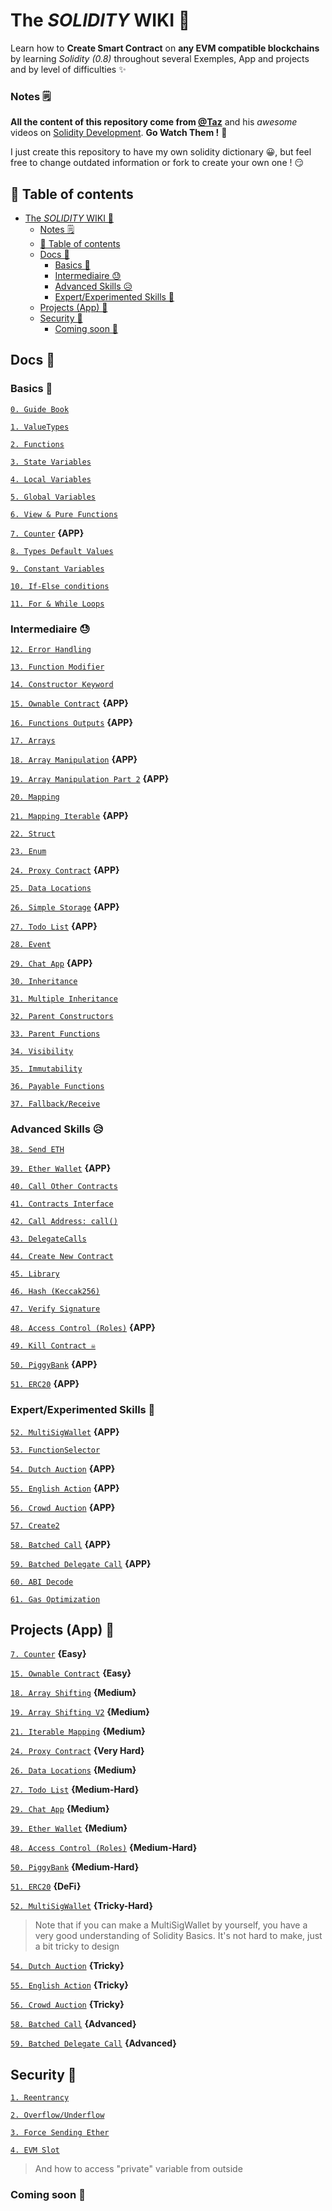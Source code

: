 # The _SOLIDITY_ WIKI 🤯

Learn how to **Create Smart Contract** on **any EVM compatible blockchains** by learning _Solidity (0.8)_ throughout several Exemples, App and projects and by level of difficulties ✨

### Notes 🗒

**All the content of this repository come from [@Taz](https://github.com/t4sk/)** and his $awesome$ videos on [Solidity Development](https://youtube.com/playlist?list=PLO5VPQH6OWdVQwpQfw9rZ67O6Pjfo6q-p). **Go Watch Them !** 🤩

I just create this repository to have my own solidity dictionary 😀, but feel free to change outdated information or fork to create your own one ! 😏

## 🧭 Table of contents

- [The _SOLIDITY_ WIKI 🤯](#the-solidity-wiki-)
    - [Notes 🗒](#notes-)
  - [🧭 Table of contents](#-table-of-contents)
  - [Docs 📜](#docs-)
    - [Basics 🥱](#basics-)
    - [Intermediaire 😓](#intermediaire-)
    - [Advanced Skills 😥](#advanced-skills-)
    - [Expert/Experimented Skills 🥵](#expertexperimented-skills-)
  - [Projects (App) 🤖](#projects-app-)
  - [Security 🔰](#security-)
    - [Coming soon 🦺](#coming-soon-)

## Docs 📜

### Basics 🥱

[`0. Guide Book`](docs/0-%20Solidity-Wiki.md)

[`1. ValueTypes`](docs/1-%20ValueTypes.sol)

[`2. Functions`](docs/2-%20Func.sol)

[`3. State Variables`](docs/3-%20StateVariables.sol)

[`4. Local Variables`](docs/4-%20LocalVariables.sol)

[`5. Global Variables`](docs/5-%20GlobalVars.sol)

[`6. View & Pure Functions`](docs/6-%20ViewAndPure.sol)

[`7. Counter`](app/7-%20Counter.sol) **{APP}**

[`8. Types Default Values`](docs/8-%20DefaultValues.sol)

[`9. Constant Variables`](docs/9-%20Constants.sol)

[`10. If-Else conditions`](docs/10-%20IfElse.sol)

[`11. For & While Loops`](docs/11-%20ForAndWhileLoops.sol)

### Intermediaire 😓

[`12. Error Handling`](docs/12-%20Error.sol)

[`13. Function Modifier`](docs/13-%20FunctionModifier.sol)

[`14. Constructor Keyword`](docs/14-%20Constructor.sol)

[`15. Ownable Contract`](app/15-%20Ownable.sol) **{APP}**

[`16. Functions Outputs`](docs/16-%20FunctionOutputs.sol) **{APP}**

[`17. Arrays`](docs/17-%20Array.sol)

[`18. Array Manipulation`](app/18-%20ArrayShift.sol) **{APP}**

[`19. Array Manipulation Part 2`](app/19-%20ArrayReplaceLast.sol) **{APP}**

[`20. Mapping`](docs/20-%20Mapping.sol)

[`21. Mapping Iterable`](app/21-%20IterableMapping.sol) **{APP}**

[`22. Struct`](docs/22-%20Struct.sol)

[`23. Enum`](docs/23-%20Enum.sol)

[`24. Proxy Contract`](app/24-%20Proxy.sol) **{APP}**

[`25. Data Locations`](docs/25-%20DataLocations.sol)

[`26. Simple Storage`](app/26-%20SimpleStorage.sol) **{APP}**

[`27. Todo List`](app/27-%20TodoList.sol) **{APP}**

[`28. Event`](docs/28-%20Event.sol)

[`29. Chat App`](app/29-%20ChatApp.sol) **{APP}**

[`30. Inheritance`](docs/30-%20Inheritance.sol)

[`31. Multiple Inheritance`](docs/31-%20MultiInheritance.sol)

[`32. Parent Constructors`](docs/32-%20ParentContructors.sol)

[`33. Parent Functions`](docs/33-%20ParentFunctions.sol)

[`34. Visibility`](docs/34-%20Visibility.sol)

[`35. Immutability`](docs/35-%20Immutable.sol)

[`36. Payable Functions`](docs/36-%20Payable.sol)

[`37. Fallback/Receive`](docs/37-%20Fallback.sol)

### Advanced Skills 😥

[`38. Send ETH`](docs/38-%20SendEth.sol)

[`39. Ether Wallet`](app/39-%20EtherWallet.sol) **{APP}**

[`40. Call Other Contracts`](docs/40-%20CallOtherContracts.sol)

[`41. Contracts Interface`](docs/41-%20Interfaces.sol)

[`42. Call Address: call()`](docs/42-%20Call.sol)

[`43. DelegateCalls`](docs/43-%20DelegateCall.sol)

[`44. Create New Contract`](docs/44-%20NewContract.sol)

[`45. Library`](docs/45-%20Library.sol)

[`46. Hash (Keccak256)`](docs/46-%20Hash.sol)

[`47. Verify Signature`](docs/47-%20CheckSig.sol)

[`48. Access Control (Roles)`](app/48-%20AccessControl.sol) **{APP}**

[`49. Kill Contract ☠`](docs/49-%20Kill.sol)

[`50. PiggyBank`](app/50-%20PiggyBank.sol) **{APP}**

[`51. ERC20`](app/51-%20ERC20.sol) **{APP}**

### Expert/Experimented Skills 🥵

[`52. MultiSigWallet`](app/52-%20MultiSigWallet.sol) **{APP}**

[`53. FunctionSelector`](docs/53-%20FunctionSelector.sol)

[`54. Dutch Auction`](app/54-%20DutchAuction.sol) **{APP}**

[`55. English Action`](app/55-%20EnglishAuction.sol) **{APP}**

[`56. Crowd Auction`](app/56-%20CrowdFund.sol) **{APP}**

[`57. Create2`](docs/57-%20Create2.sol)

[`58. Batched Call`](app/58-%20MultiCall.sol) **{APP}**

[`59. Batched Delegate Call`](app/59-%20MultiDelegateCall.sol) **{APP}**

[`60. ABI Decode`](docs/60-%20AbiDecode.sol)

[`61. Gas Optimization`](docs/61-%20GasOptimization.sol)

## Projects (App) 🤖

[`7. Counter`](app/7-%20Counter.sol) **{Easy}**

[`15. Ownable Contract`](app/15-%20Ownable.sol) **{Easy}**

[`18. Array Shifting`](app/18-%20ArrayShift.sol) **{Medium}**

[`19. Array Shifting V2`](app/19-%20ArrayReplaceLast.sol) **{Medium}**

[`21. Iterable Mapping`](app/21-%20IterableMapping.sol) **{Medium}**

[`24. Proxy Contract`](app/24-%20Proxy.sol) **{Very Hard}**

[`26. Data Locations`](app/26-%20SimpleStorage.sol) **{Medium}**

[`27. Todo List`](app/27-%20TodoList.sol) **{Medium-Hard}**

[`29. Chat App`](app/29-%20ChatApp.sol) **{Medium}**

[`39. Ether Wallet`](app/39-%20EtherWallet.sol) **{Medium}**

[`48. Access Control (Roles)`](app/48-%20AccessControl.sol) **{Medium-Hard}**

[`50. PiggyBank`](app/50-%20PiggyBank.sol) **{Medium-Hard}**

[`51. ERC20`](app/51-%20ERC20.sol) **{DeFi}**

[`52. MultiSigWallet`](app/52-%20MultiSigWallet.sol) **{Tricky-Hard}**

> Note that if you can make a MultiSigWallet by yourself, you have a very good understanding of Solidity Basics.
> It's not hard to make, just a bit tricky to design

[`54. Dutch Auction`](app/54-%20DutchAuction.sol) **{Tricky}**

[`55. English Action`](app/55-%20EnglishAuction.sol) **{Tricky}**

[`56. Crowd Auction`](app/56-%20CrowdFund.sol) **{Tricky}**

[`58. Batched Call`](app/58-%20MultiCall.sol) **{Advanced}**

[`59. Batched Delegate Call`](app/59-%20MultiDelegateCall.sol) **{Advanced}**

## Security 🔰

[`1. Reentrancy`](Security/1-%20Reentrancy.sol)

[`2. Overflow/Underflow`](Security/2-%20Over-Underflow.sol)

[`3. Force Sending Ether`](Security/3-%20ForceEther.sol)

[`4. EVM Slot`](Security/4-%20EVMSlot.sol)

> And how to access "private" variable from outside

### Coming soon 🦺

